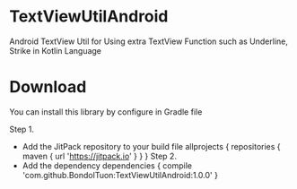 # TextViewUtilAndroid
Android TextView Util for Using extra TextView Function such as Underline, Strike in Kotlin Language

# Download
You can install this library by configure in Gradle file

Step 1. 
- Add the JitPack repository to your build file
	allprojects {
		repositories {
			maven { url 'https://jitpack.io' }
		}
	}
Step 2. 
- Add the dependency
	dependencies {
	        compile 'com.github.BondolTuon:TextViewUtilAndroid:1.0.0'
	}